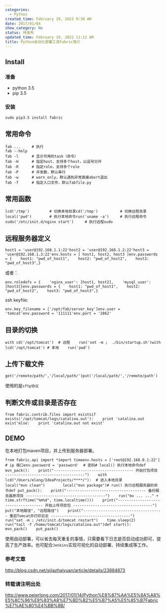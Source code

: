 ```yaml
---
categories:
  - Python
created_time: February 19, 2022 9:30 AM
date: 2017/01/04
show_category: No
status: 待发布
updated_time: February 19, 2022 11:12 AM
title: Python自动化部署工具Fabric简介
---
```



## Install

### 准备

- python 3.5
- pip 3.5

### 安装

```
sudo pip3.5 install fabric
```

## 常用命令

```
fab ...     # 执行
fab --help
fab -l      # 显示可用的task（命令）
fab -H      # 指定host，支持多个host，以逗号分开
fab -R      # 指定role，支持多个role
fab -P      # 并发数，默认串行
fab -w      # warn_only，默认遇到异常直接abort退出
fab -f      # 指定入口文件，默认fabfile.py
```

## 常用函数

```
lcd('/tmp')         # 切换本地目录cd('/tmp')          # 切换远程目录local('pwd')        # 执行本地命令run('uname -a')     # 执行远程命令sudo('/etc/init.d/nginx start')     # 执行远程sudo
```

## 远程服务器定义

```
host1 = 'user@192.168.1.1:22'host2 = 'user@192.168.1.2:22'host3 = 'user@192.168.1.3:22'env.hosts = [ host1, host2, host3 ]env.passwords = {    host1: "pwd_of_host1",    host2: "pwd_of_host2",    host3: "pwd_of_host3",}
```

或者：

```
env.roledefs = {    'nginx_user': [host1, host2],    'mysql_user': [host3]}env.passwords = {    host1: "pwd_of_host1",    host2: "pwd_of_host2",    host3: "pwd_of_host3",}
```

ssh keyfile:

```
env.key_filename = ['/opt/fab/server_key']env.user = 'tomcat'env.password = '111111'env.port = '2862'
```

## 目录的切换

```
with cd('/opt/tomcat')  # 远程    run('set -m ;  ./bin/startup.sh')with lcd('/opt/tomcat') # 本地    run('pwd')
```

## 上传下载文件

```
get('/remote/path/','/local/path/')put('/local/path/','/remote/path')
```

使用的是`sftp协议`

## 判断文件或目录是否存在

```
from fabric.contrib.files import existsif exists('/opt/tomcat/logs/catalina.out'):    print 'catalina.out exist'else:    print 'catalina.out not exist'
```

## DEMO

在本地打包maven项目，并上传到服务器部署。

```
from fabric.api import *import timeenv.hosts = ['root@192.168.0.1:22']  # ip 端口env.password = 'password'  # 密码# local() 执行本地命令def mvn_pack():    print("------------------------------------ 开始打包项目 ------------------------------------")    with lcd("/Users/elong/IdeaProjects/****/"):  # 进入本地目录        local("mvn clean")        local("mvn package")# run() 执行远程服务器的命令def put_pack():    print("------------------------------------ 备份服务器原项目 ------------------------------------")    run("mv ... ..." + time.strftime("%m%d", time.localtime()))    print("------------------------------------ 开始上传项目包 ------------------------------------")    put("本地路径", "远程路径")    print("------------------------------------ 重启Tomcat并打印日志 ------------------------------------")    run("set -m ; /etc/init.d/tomcat restart")    time.sleep(2)    run("tail -f /home/tomcat/logs/catalina.out")def start():    mvn_pack()    put_pack()
```

使用自动部署，可以省去每天重复的事情，只需要看下日志是否启动成功即可，提高了生产效率。也可配合`Jenkins`实现可视化的自动部署、持续集成等工作。

### 参考文章

http://blog.csdn.net/sijiazhaiyuan/article/details/23884873

### 转载请注明出处

http://www.peierlong.com/2017/01/14/Python%E8%87%AA%E5%8A%A8%E5%8C%96%E9%83%A8%E7%BD%B2%E5%B7%A5%E5%85%B7Fabric%E7%AE%80%E4%BB%8B/